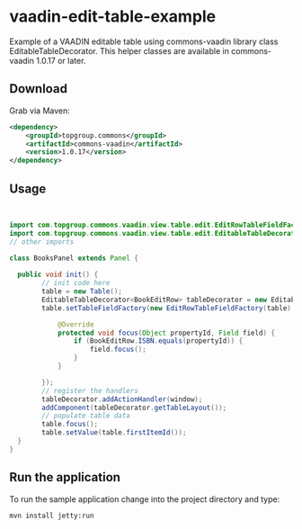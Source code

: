vaadin-edit-table-example
=========================

Example of a VAADIN editable table using commons-vaadin library class EditableTableDecorator. This helper classes are available in commons-vaadin 1.0.17 or later.

Download
--------

Grab via Maven:
```xml
<dependency>
	<groupId>topgroup.commons</groupId>
	<artifactId>commons-vaadin</artifactId>
	<version>1.0.17</version>
</dependency>
```

Usage
-----

```java


import com.topgroup.commons.vaadin.view.table.edit.EditRowTableFieldFactory;
import com.topgroup.commons.vaadin.view.table.edit.EditableTableDecorator;
// other imports

class BooksPanel extends Panel {
  
  public void init() {
    	// init code here
    	table = new Table();
    	EditableTableDecorator<BookEditRow> tableDecorator = new EditableTableDecorator<BookEditRow>(table, BookEditRow.class);
		table.setTableFieldFactory(new EditRowTableFieldFactory(table) {

			@Override
			protected void focus(Object propertyId, Field field) {
				if (BookEditRow.ISBN.equals(propertyId)) {
					field.focus();
				}
			}

		});
		// register the handlers
		tableDecorator.addActionHandler(window);
		addComponent(tableDecorator.getTableLayout());
		// populate table data
		table.focus();
		table.setValue(table.firstItemId());
  }
}
```

Run the application
-------------------
To run the sample application change into the project directory and type:

    mvn install jetty:run
